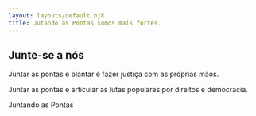 ```yaml
---
layout: layouts/default.njk
title: Jutando as Pontas somos mais fortes. 
---
```

<h2>Junte-se a nós</h2>
<p>Juntar as pontas e plantar é fazer justiça com as próprias mãos.</p>
<p>Juntar as pontas e articular as lutas populares por direitos e democracia.</p>

<p>Juntando as Pontas</p>
